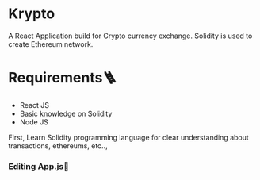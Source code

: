 # Krypto
A React Application build for Crypto currency exchange. Solidity is used to create Ethereum network.
# Requirements🪜
<ul>
  <li>React JS</li>
  <li>Basic knowledge on Solidity</li>
  <li>Node JS</li>
</ul>
<p>First, Learn Solidity programming language for clear understanding about transactions, ethereums, etc..,</p>
<h3>Editing App.js📄</h3>
